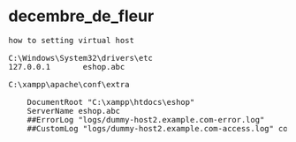 # decembre_de_fleur
<pre>
how to setting virtual host 

C:\Windows\System32\drivers\etc
127.0.0.1       eshop.abc

C:\xampp\apache\conf\extra
<VirtualHost *:80>
    DocumentRoot "C:\xampp\htdocs\eshop"
    ServerName eshop.abc
    ##ErrorLog "logs/dummy-host2.example.com-error.log"
    ##CustomLog "logs/dummy-host2.example.com-access.log" common
</VirtualHost>
</pre>
